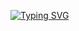 
[![Typing SVG](https://readme-typing-svg.demolab.com?font=Fira+Code&pause=1000&color=779BF7&center=true&random=false&width=435&lines=%E4%BD%A0%E5%A5%BD%E5%95%8A%EF%BC%8C%E7%A5%9D%E6%82%A8%E4%BB%8A%E5%A4%A9%E6%84%89%E5%BF%AB%EF%BC%81)](https://git.io/typing-svg)

